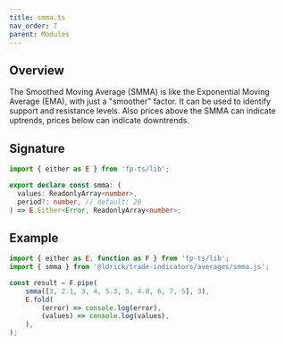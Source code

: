 ```yaml
---
title: smma.ts
nav_order: 7
parent: Modules
---
```


## Overview

The Smoothed Moving Average (SMMA) is like the Exponential Moving Average (EMA), with just a "smoother" factor. It can be used to identify support and resistance levels. Also prices above the SMMA can indicate uptrends, prices below can indicate downtrends.

## Signature

```typescript
import { either as E } from 'fp-ts/lib';

export declare const smma: (
  values: ReadonlyArray<number>,
  period?: number, // default: 20
) => E.Either<Error, ReadonlyArray<number>;
```

## Example

```typescript
import { either as E, function as F } from 'fp-ts/lib';
import { smma } from '@ldrick/trade-indicators/averages/smma.js';

const result = F.pipe(
	smma([3, 2.1, 3, 4, 5.3, 5, 4.8, 6, 7, 5], 3),
	E.fold(
		(error) => console.log(error),
		(values) => console.log(values),
	),
);
```
